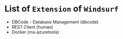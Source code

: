 # List of `Extension` of `Windsurf`

- DBCode - Database Management (dbcode)
- REST Client (humao)
- Docker (ms-azuretools)
